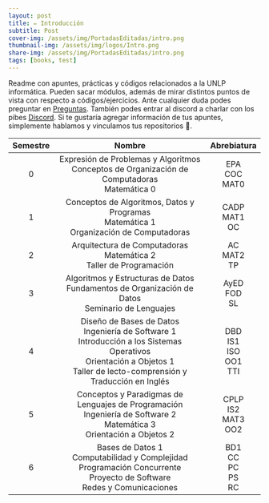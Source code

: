 ```yaml
---
layout: post
title: ✏️ Introducción
subtitle: Post
cover-img: /assets/img/PortadasEditadas/intro.png
thumbnail-img: /assets/img/logos/Intro.png
share-img: /assets/img/PortadasEditadas/intro.png
tags: [books, test]
---
```



Readme con apuntes, prácticas y códigos relacionados a la UNLP informática. Pueden sacar módulos, además de mirar distintos puntos de vista con respecto a códigos/ejercicios. Ante cualquier duda podes preguntar en [Preguntas](https://github.com/MITH-arg/EI-Materias/issues/1). También podes entrar al discord a charlar con los pibes [Discord](https://discord.gg/TN4arqQxPP). Si te gustaría agregar información de tus apuntes, simplemente hablamos y vinculamos tus repositorios 🧠.


| Semestre | Nombre | Abrebiatura |
| :-: | :-: | :-: |
| 0 | Expresión de Problemas y Algoritmos <br> Conceptos de Organización de Computadoras <br> Matemática 0 | EPA <br> COC <br> MAT0 <br> |
| 1 | Conceptos de Algoritmos, Datos y Programas <br> Matemática 1 <br> Organización de Computadoras | CADP <br> MAT1 <br> OC |
| 2 | Arquitectura de Computadoras <br> Matemática 2 <br> Taller de Programación | AC <br> MAT2 <br> TP |
| 3 | Algoritmos y Estructuras de Datos <br> Fundamentos de Organización de Datos <br> Seminario de Lenguajes | AyED <br> FOD <br> SL |
| 4 | Diseño de Bases de Datos <br> Ingeniería de Software 1 <br> 	Introducción a los Sistemas Operativos <br> Orientación a Objetos 1 <br> Taller de lecto-comprensión y Traducción en Inglés  | DBD <br> IS1 <br> ISO <br> OO1 <br> TTI |
| 5 | Conceptos y Paradigmas de Lenguajes de Programación <br> Ingeniería de Software 2 <br> Matemática 3 <br> Orientación a Objetos 2 | CPLP <br> IS2 <br> MAT3 <br> OO2 |
| 6 | Bases de Datos 1 <br> Computabilidad y Complejidad <br> Programación Concurrente <br> Proyecto de Software <br> Redes y Comunicaciones | BD1 <br> CC <br> PC <br> PS <br> RC |